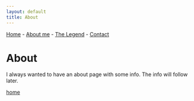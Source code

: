 ```yaml
---
layout: default
title: About
---
```


<a href="index">Home</a> -
<a href="about">About me</a> -
<a href="legend">The Legend</a> -
<a href="contact">Contact</a>

# About
I always wanted to have an about page with some info. The info will follow later.

[home](index)
